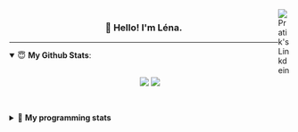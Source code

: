<!--
<a href="https://twitter.com" target="_blank" rel="nofollow">
 <img align="right" alt="Pratik's Twitter" width="22px" src="https://cdn.jsdelivr.net/npm/simple-icons@v3/icons/twitter.svg" />
</a> 

-->
<a href="https://www.linkedin.com/in/lenagiacalone/" target="_blank" rel="nofollow">
 <img align="right" alt="Pratik's Linkdein" width="22px" src="https://cdn.jsdelivr.net/npm/simple-icons@v3/icons/linkedin.svg" />
</a>



<h3 align="center">👋 Hello! I'm Léna.</h3>

---

<!--
**lgiacalo/lgiacalo** is a ✨ _special_ ✨ repository because its `README.md` (this file) appears on your GitHub profile.

Here are some ideas to get you started:

- 🔭 I’m currently working on ...
- 🌱 I’m currently learning ...
- 👯 I’m looking to collaborate on ...
- 🤔 I’m looking for help with ...
- 💬 Ask me about ...
- 📫 How to reach me: ...
- 😄 Pronouns: ...
- ⚡ Fun fact: ...
-->

<details open>
 <summary> 😇 <b>My Github Stats</b>: </summary>
<br>
<p align = "center">
  <img src = "https://github-readme-stats.vercel.app/api?username=lgiacalo&show_icons=true&theme=nord" width="420">
  <img src = "https://github-readme-stats.vercel.app/api/top-langs/?username=lgiacalo&layout=compact&theme=nord">
</p>
 
<br>
<p align = "center">
  <imp src = "https://github-readme-stats.vercel.app/api/wakatime?username=lgiacalo&theme=nord">
</p>

</details>

<details>
 <summary>🤖 <b>My programming stats</b></summary>
 <br>
 
<!--START_SECTION:waka-->
![Lines of code](https://img.shields.io/badge/From%20Hello%20World%20I%27ve%20Written-956132%20lines%20of%20code-blue)

**🐱 My Github Data** 

> 🏆 507 Contributions in the Year 2021
 > 
> 📦 296.9 kB Used in Github's Storage 
 > 
> 🚫 Not Opted to Hire
 > 
> 📜 44 Public Repositories 
 > 
> 🔑 32 Private Repositories  
 > 
**I'm an Early 🐤** 

```text
🌞 Morning    172 commits    ███░░░░░░░░░░░░░░░░░░░░░░   14.65% 
🌆 Daytime    448 commits    █████████░░░░░░░░░░░░░░░░   38.16% 
🌃 Evening    444 commits    █████████░░░░░░░░░░░░░░░░   37.82% 
🌙 Night      110 commits    ██░░░░░░░░░░░░░░░░░░░░░░░   9.37%

```
📅 **I'm Most Productive on Thursday** 

```text
Monday       176 commits    ███░░░░░░░░░░░░░░░░░░░░░░   14.99% 
Tuesday      166 commits    ███░░░░░░░░░░░░░░░░░░░░░░   14.14% 
Wednesday    223 commits    ████░░░░░░░░░░░░░░░░░░░░░   18.99% 
Thursday     241 commits    █████░░░░░░░░░░░░░░░░░░░░   20.53% 
Friday       175 commits    ███░░░░░░░░░░░░░░░░░░░░░░   14.91% 
Saturday     73 commits     █░░░░░░░░░░░░░░░░░░░░░░░░   6.22% 
Sunday       120 commits    ██░░░░░░░░░░░░░░░░░░░░░░░   10.22%

```


📊 **This Week I Spent My Time On** 

```text
⌚︎ Time Zone: Europe/Paris

💬 Programming Languages: 
JavaScript               26 hrs 18 mins      ██████████████████████░░░   89.06% 
Other                    1 hr 1 min          ░░░░░░░░░░░░░░░░░░░░░░░░░   3.49% 
CSV                      49 mins             ░░░░░░░░░░░░░░░░░░░░░░░░░   2.79% 
Markdown                 45 mins             ░░░░░░░░░░░░░░░░░░░░░░░░░   2.58% 
JSON                     34 mins             ░░░░░░░░░░░░░░░░░░░░░░░░░   1.93%

🔥 Editors: 
VS Code                  29 hrs 32 mins      █████████████████████████   100.0%

🐱‍💻 Projects: 
pappers-engine           27 hrs 3 mins       ███████████████████████░░   91.59% 
Unknown Project          1 hr 26 mins        █░░░░░░░░░░░░░░░░░░░░░░░░   4.88% 
works                    45 mins             ░░░░░░░░░░░░░░░░░░░░░░░░░   2.58% 
pappers-importers        16 mins             ░░░░░░░░░░░░░░░░░░░░░░░░░   0.95%

💻 Operating System: 
Mac                      29 hrs 32 mins      █████████████████████████   100.0%

```

**I Mostly Code in C** 

```text
C                        26 repos            ████████░░░░░░░░░░░░░░░░░   33.33% 
JavaScript               13 repos            ████░░░░░░░░░░░░░░░░░░░░░   16.67% 
HTML                     8 repos             ██░░░░░░░░░░░░░░░░░░░░░░░   10.26% 
Shell                    8 repos             ██░░░░░░░░░░░░░░░░░░░░░░░   10.26% 
C++                      4 repos             █░░░░░░░░░░░░░░░░░░░░░░░░   5.13%

```


**Timeline**

![Chart not found](https://raw.githubusercontent.com/lgiacalo/lgiacalo/main/charts/bar_graph.png) 


<!--END_SECTION:waka-->

</details>
